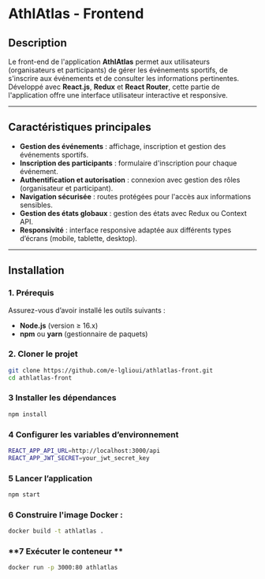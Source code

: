 # **AthlAtlas - Frontend**

## **Description**
Le front-end de l'application **AthlAtlas** permet aux utilisateurs (organisateurs et participants) de gérer les événements sportifs, de s'inscrire aux événements et de consulter les informations pertinentes. Développé avec **React.js**, **Redux**  et **React Router**, cette partie de l'application offre une interface utilisateur interactive et responsive.

---

## **Caractéristiques principales**
- **Gestion des événements** : affichage, inscription et gestion des événements sportifs.
- **Inscription des participants** : formulaire d'inscription pour chaque événement.
- **Authentification et autorisation** : connexion avec gestion des rôles (organisateur et participant).
- **Navigation sécurisée** : routes protégées pour l'accès aux informations sensibles.
- **Gestion des états globaux** : gestion des états avec Redux ou Context API.
- **Responsivité** : interface responsive adaptée aux différents types d’écrans (mobile, tablette, desktop).

---

## **Installation**

### **1. Prérequis**
Assurez-vous d’avoir installé les outils suivants :
- **Node.js** (version ≥ 16.x)
- **npm** ou **yarn** (gestionnaire de paquets)

### **2. Cloner le projet**
```bash
git clone https://github.com/e-lglioui/athlatlas-front.git
cd athlatlas-front
```

### **3 Installer les dépendances**
```bash
npm install
```
### **4 Configurer les variables d’environnement**
```bash
REACT_APP_API_URL=http://localhost:3000/api
REACT_APP_JWT_SECRET=your_jwt_secret_key
```
### **5 Lancer l’application**
```bash
npm start
```
### **6 Construire l'image Docker :**
```bash 
docker build -t athlatlas .
```
### **7 Exécuter le conteneur **
```bash
docker run -p 3000:80 athlatlas
```

